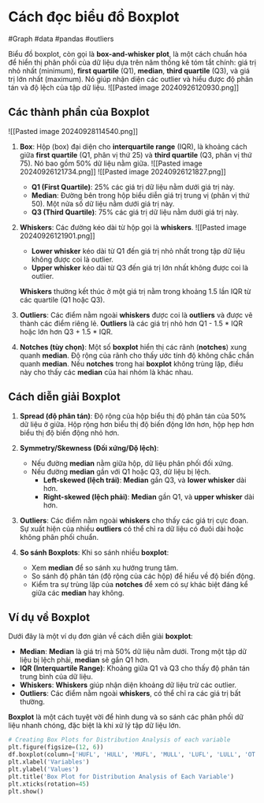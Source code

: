# Cách đọc biểu đồ Boxplot

#Graph #data #pandas #outliers 

Biểu đồ boxplot, còn gọi là **box-and-whisker plot**, là một cách chuẩn hóa để hiển thị phân phối của dữ liệu dựa trên năm thống kê tóm tắt chính: giá trị nhỏ nhất (minimum), **first quartile** (Q1), **median**, **third quartile** (Q3), và giá trị lớn nhất (maximum). Nó giúp nhận diện các outlier và hiểu được độ phân tán và độ lệch của tập dữ liệu.
![[Pasted image 20240926120930.png]]

## Các thành phần của Boxplot

![[Pasted image 20240928114540.png]]

1. **Box**: Hộp (box) đại diện cho **interquartile range** (IQR), là khoảng cách giữa **first quartile** (Q1, phân vị thứ 25) và **third quartile** (Q3, phân vị thứ 75). Nó bao gồm 50% dữ liệu nằm giữa.
![[Pasted image 20240926121734.png]]
   ![[Pasted image 20240926121827.png]]
   - **Q1 (First Quartile)**: 25% các giá trị dữ liệu nằm dưới giá trị này.
   - **Median**: Đường bên trong hộp biểu diễn giá trị trung vị (phân vị thứ 50). Một nửa số dữ liệu nằm dưới giá trị này.
   - **Q3 (Third Quartile)**: 75% các giá trị dữ liệu nằm dưới giá trị này.

2. **Whiskers**: Các đường kéo dài từ hộp gọi là **whiskers**.
![[Pasted image 20240926121901.png]]
   
   - **Lower whisker** kéo dài từ Q1 đến giá trị nhỏ nhất trong tập dữ liệu không được coi là outlier.
   - **Upper whisker** kéo dài từ Q3 đến giá trị lớn nhất không được coi là outlier.
   
   **Whiskers** thường kết thúc ở một giá trị nằm trong khoảng 1.5 lần IQR từ các quartile (Q1 hoặc Q3).

3. **Outliers**: Các điểm nằm ngoài **whiskers** được coi là **outliers** và được vẽ thành các điểm riêng lẻ. **Outliers** là các giá trị nhỏ hơn Q1 - 1.5 * IQR hoặc lớn hơn Q3 + 1.5 * IQR.

4. **Notches (tùy chọn)**: Một số **boxplot** hiển thị các rãnh (**notches**) xung quanh **median**. Độ rộng của rãnh cho thấy ước tính độ không chắc chắn quanh **median**. Nếu **notches** trong hai **boxplot** không trùng lặp, điều này cho thấy các **median** của hai nhóm là khác nhau.

## Cách diễn giải Boxplot

1. **Spread (độ phân tán)**: Độ rộng của hộp biểu thị độ phân tán của 50% dữ liệu ở giữa. Hộp rộng hơn biểu thị độ biến động lớn hơn, hộp hẹp hơn biểu thị độ biến động nhỏ hơn.

2. **Symmetry/Skewness (Đối xứng/Độ lệch)**: 
   - Nếu đường **median** nằm giữa hộp, dữ liệu phân phối đối xứng.
   - Nếu đường **median** gần với Q1 hoặc Q3, dữ liệu bị lệch.
     - **Left-skewed (lệch trái)**: **Median** gần Q3, và **lower whisker** dài hơn.
     - **Right-skewed (lệch phải)**: **Median** gần Q1, và **upper whisker** dài hơn.

3. **Outliers**: Các điểm nằm ngoài **whiskers** cho thấy các giá trị cực đoan. Sự xuất hiện của nhiều **outliers** có thể chỉ ra dữ liệu có đuôi dài hoặc không phân phối chuẩn.

4. **So sánh Boxplots**: Khi so sánh nhiều **boxplot**:
   - Xem **median** để so sánh xu hướng trung tâm.
   - So sánh độ phân tán (độ rộng của các hộp) để hiểu về độ biến động.
   - Kiểm tra sự trùng lặp của **notches** để xem có sự khác biệt đáng kể giữa các **median** hay không.

## Ví dụ về Boxplot

Dưới đây là một ví dụ đơn giản về cách diễn giải **boxplot**:

- **Median**: **Median** là giá trị mà 50% dữ liệu nằm dưới. Trong một tập dữ liệu bị lệch phải, **median** sẽ gần Q1 hơn.
- **IQR (Interquartile Range)**: Khoảng giữa Q1 và Q3 cho thấy độ phân tán trung bình của dữ liệu.
- **Whiskers**: **Whiskers** giúp nhận diện khoảng dữ liệu trừ các outlier.
- **Outliers**: Các điểm nằm ngoài **whiskers**, có thể chỉ ra các giá trị bất thường.

**Boxplot** là một cách tuyệt vời để hình dung và so sánh các phân phối dữ liệu nhanh chóng, đặc biệt là khi xử lý tập dữ liệu lớn.

```Python
# Creating Box Plots for Distribution Analysis of each variable
plt.figure(figsize=(12, 6))
df.boxplot(column=['HUFL', 'HULL', 'MUFL', 'MULL', 'LUFL', 'LULL', 'OT'])
plt.xlabel('Variables')
plt.ylabel('Values')
plt.title('Box Plot for Distribution Analysis of Each Variable')
plt.xticks(rotation=45)
plt.show()
```

